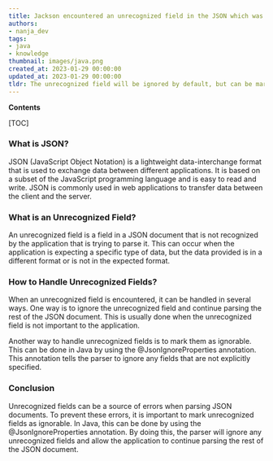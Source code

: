 ```yaml
---
title: Jackson encountered an unrecognized field in the JSON which was not marked as ignorable
authors:
- nanja_dev
tags:
- java
- knowledge
thumbnail: images/java.png
created_at: 2023-01-29 00:00:00
updated_at: 2023-01-29 00:00:00
tldr: The unrecognized field will be ignored by default, but can be marked as ignorable with the @JsonIgnore annotation.
---
```


**Contents**

[TOC]

### What is JSON?

JSON (JavaScript Object Notation) is a lightweight data-interchange format that is used to exchange data between different applications. It is based on a subset of the JavaScript programming language and is easy to read and write. JSON is commonly used in web applications to transfer data between the client and the server.

### What is an Unrecognized Field?

An unrecognized field is a field in a JSON document that is not recognized by the application that is trying to parse it. This can occur when the application is expecting a specific type of data, but the data provided is in a different format or is not in the expected format.

### How to Handle Unrecognized Fields?

When an unrecognized field is encountered, it can be handled in several ways. One way is to ignore the unrecognized field and continue parsing the rest of the JSON document. This is usually done when the unrecognized field is not important to the application.

Another way to handle unrecognized fields is to mark them as ignorable. This can be done in Java by using the @JsonIgnoreProperties annotation. This annotation tells the parser to ignore any fields that are not explicitly specified.

### Conclusion

Unrecognized fields can be a source of errors when parsing JSON documents. To prevent these errors, it is important to mark unrecognized fields as ignorable. In Java, this can be done by using the @JsonIgnoreProperties annotation. By doing this, the parser will ignore any unrecognized fields and allow the application to continue parsing the rest of the JSON document.
